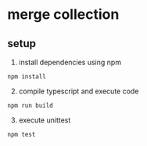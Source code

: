 # merge collection

## setup

1. install dependencies using npm

```
npm install
```

2. compile typescript and execute code

```
npm run build
```

3. execute unittest

```
npm test
```
